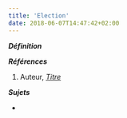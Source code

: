 ```yaml
---
title: 'Election'
date: 2018-06-07T14:47:42+02:00
---
```


***Définition*** 

>

***Références***

1. Auteur, <u>*Titre*</u>

***Sujets***

- 
